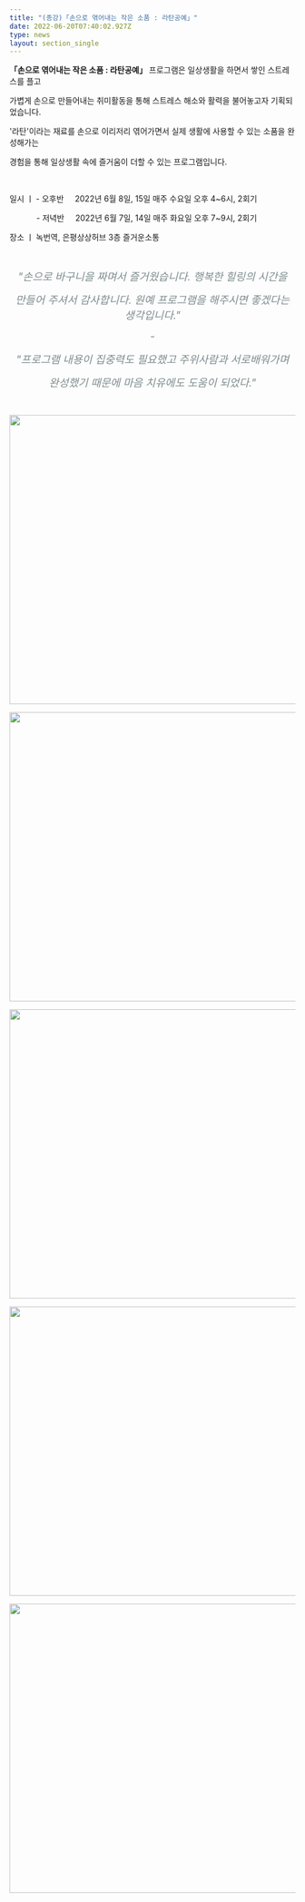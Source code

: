 ```yaml
---
title: "(종강)「손으로 엮어내는 작은 소품 : 라탄공예」"
date: 2022-06-20T07:40:02.927Z
type: news
layout: section_single
---
```

<p><strong>「손으로 엮어내는 작은 소품 : 라탄공예」 </strong>프로그램은 일상생활을 하면서 쌓인 스트레스를 플고</p>
<p>가볍게 손으로 만들어내는 취미활동을 통해 스트레스 해소와 활력을 불어놓고자 기획되었습니다.</p>
<p>'라탄'이라는 재료를 손으로 이리저리 엮어가면서 실제 생활에 사용할 수 있는 소품을 완성해가는</p>
<p>경험을 통해 <span class="green_text">일상생활 속에</span>&nbsp;즐거움이&nbsp;<span class="green_text">더할 수</span> 있는 프로그램입니다.</p>
<p>&nbsp;</p>
<p>일시 ㅣ - 오후반&nbsp; &nbsp; &nbsp;2022년 6월 8일, 15일 매주 수요일 오후 4~6시, 2회기</p>
<p>&nbsp; &nbsp; &nbsp; &nbsp; &nbsp; &nbsp; - 저녁반 &nbsp; &nbsp; 2022년 6월 7일, 14일 매주 화요일 오후 7~9시, 2회기</p>
<p>장소 ㅣ 녹번역, 은평상상허브 3층 즐거운소통</p>
<p>&nbsp;</p>
<p style="text-align: center;"><em><span style="font-size: 14pt; color: #7e8c8d;">"손으로 바구니을 짜며서 즐거웠습니다. 행복한 힐링의 시간을 </span></em></p>
<p style="text-align: center;"><em><span style="font-size: 14pt; color: #7e8c8d;">만들어 주셔서 감사합니다. 원예 프로그램을 해주시면 좋겠다는 생각입니다.</span></em><em><span style="font-size: 14pt; color: #7e8c8d;">"</span></em></p>
<p style="text-align: center;"><em><span style="font-size: 14pt; color: #7e8c8d;">-</span></em></p>
<p style="text-align: center;"><em><span style="font-size: 14pt; color: #7e8c8d;">"프로그램 내용이 집중력도 필요했고 주위사람과 서로배워가며 </span></em></p>
<p style="text-align: center;"><em><span style="font-size: 14pt; color: #7e8c8d;">완성했기 때문에 마음 치유에도 도움이 되었다."</span></em></p>
<p style="text-align: center;">&nbsp;</p>
<p style="text-align: center;"><img src="https://drive.tiny.cloud/1/engl1s97gj9hrxpoa7eh7z5f05ozxfm1box3nxkh4j7a43ei/b42e73cf-26af-4aa5-b2db-7c0b508b2a92" alt="" width="680" height="510" /></p>
<p style="text-align: center;"><em><span style="font-size: 14pt; color: #7e8c8d;"><img src="https://drive.tiny.cloud/1/engl1s97gj9hrxpoa7eh7z5f05ozxfm1box3nxkh4j7a43ei/1ceaf6da-d796-4053-b0d9-806ec4b0bc7b" alt="" width="680" height="510" /></span></em></p>
<p style="text-align: center;"><em><span style="font-size: 14pt; color: #7e8c8d;"><img src="https://drive.tiny.cloud/1/engl1s97gj9hrxpoa7eh7z5f05ozxfm1box3nxkh4j7a43ei/399983b4-50a8-4312-a147-a29ce9f0e05c" alt="" width="680" height="510" /></span></em></p>
<p><em><span style="font-size: 14pt; color: #7e8c8d;"><img style="display: block; margin-left: auto; margin-right: auto;" src="https://drive.tiny.cloud/1/engl1s97gj9hrxpoa7eh7z5f05ozxfm1box3nxkh4j7a43ei/13a97dc0-cbda-4402-ba6c-331d85c2779f" alt="" width="680" height="510" /></span></em></p>
<p><em><span style="font-size: 14pt; color: #7e8c8d;"><img style="display: block; margin-left: auto; margin-right: auto;" src="https://drive.tiny.cloud/1/engl1s97gj9hrxpoa7eh7z5f05ozxfm1box3nxkh4j7a43ei/d22132fd-8102-42f6-8a13-4901d3652f9d" alt="" width="680" height="510" /><br /></span></em></p>